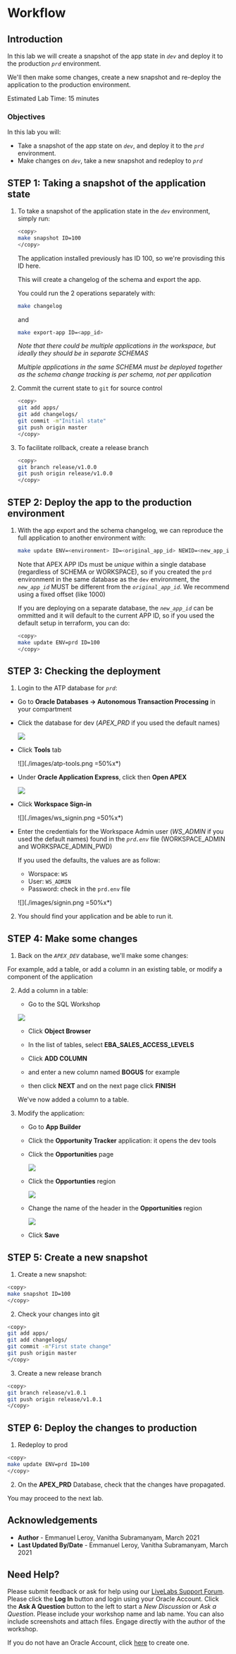 # Workflow

## Introduction

In this lab we will create a snapshot of the app state in *`dev`* and deploy it to the production *`prd`* environment.

We'll then make some changes, create a new snapshot and re-deploy the application to the production environment.

Estimated Lab Time: 15 minutes

### Objectives

In this lab you will:

- Take a snapshot of the app state on *`dev`*, and deploy it to the *`prd`* environment.
- Make changes on *`dev`*, take a new snapshot and redeploy to *`prd`*

## **STEP 1:** Taking a snapshot of the application state

1. To take a snapshot of the application state in the *`dev`* environment, simply run:

    ```bash
    <copy>
    make snapshot ID=100
    </copy>
    ```

    The application installed previously has ID 100, so we're provisding this ID here.

    This will create a changelog of the schema and export the app.

    You could run the 2 operations separately with:

    ```bash
    make changelog
    ```

    and

    ```bash
    make export-app ID=<app_id>
    ```

    *Note that there could be multiple applications in the workspace, but ideally they should be in separate SCHEMAS*

    *Multiple applications in the same SCHEMA must be deployed together as the schema change tracking is per schema, not per application*

2. Commit the current state to `git` for source control

    ```bash
    <copy>
    git add apps/
    git add changelogs/
    git commit -m"Initial state"
    git push origin master
    </copy>
    ```

3. To facilitate rollback, create a release branch

    ```bash
    <copy>
    git branch release/v1.0.0
    git push origin release/v1.0.0
    </copy>
    ```

## **STEP 2:** Deploy the app to the production environment

1. With the app export and the schema changelog, we can reproduce the full application to another environment with:

    ```bash
    make update ENV=<environment> ID=<original_app_id> NEWID=<new_app_id> 
    ```

    Note that APEX APP IDs must be *unique* within a single database (regardless of SCHEMA or WORKSPACE), so if you created the `prd` environment in the same database as the `dev` environment, the *`new_app_id`* MUST be different from the *`original_app_id`*. We recommend using a fixed offset (like 1000)

    If you are deploying on a separate database, the *`new_app_id`* can be ommitted and it will default to the current APP ID, so if you used the default setup in terraform, you can do:

    ```bash
    <copy>
    make update ENV=prd ID=100
    </copy>
    ```

## **STEP 3:** Checking the deployment

1. Login to the ATP database for *`prd`*: 

  - Go to **Oracle Databases -> Autonomous Transaction Processing** in your compartment
  - Click the database for dev (*APEX_PRD* if you used the default names)

    ![](./images/db-list-prd.png)

  - Click **Tools** tab 

    ![](./images/atp-tools.png =50%x*)

  - Under **Oracle Application Express**, click then **Open APEX**

    ![](./images/open-apex.png)

  - Click **Workspace Sign-in**

    ![](./images/ws_signin.png =50%x*)

  - Enter the credentials for the Workspace Admin user (*WS_ADMIN* if you used the default names) found in the *`prd.env`* file (WORKSPACE_ADMIN and WORKSPACE_ADMIN_PWD)

    If you used the defaults, the values are as follow:
    - Worspace: `WS`
    - User: `WS_ADMIN`
    - Password: check in the `prd.env` file

    ![](./images/signin.png =50%x*)

2. You should find your application and be able to run it.

## **STEP 4:** Make some changes

1. Back on the *`APEX_DEV`* database, we'll make some changes:

  For example, add a table, or add a column in an existing table, or modify a component of the application

2. Add a column in a table:

    - Go to the SQL Workshop

    ![](./images/sql-workshop.png)

    - Click **Object Browser**

    - In the list of tables, select **EBA\_SALES\_ACCESS\_LEVELS**

    - Click **ADD COLUMN**

    - and enter a new column named **BOGUS** for example

    - then click **NEXT** and on the next page click **FINISH**

    We've now added a column to a table.

3. Modify the application:

    - Go to **App Builder**

    - Click the **Opportunity Tracker** application: it opens the dev tools

    - Click the **Opportunities** page

        ![](./images/opp-tracker-pages.png)

    - Click the **Opportunties** region

        ![](./images/opp-region.png)

    - Change the name of the header in the **Opportunities** region

        ![](./images/opp-change.png)

    - Click **Save**

## **STEP 5:** Create a new snapshot

1. Create a new snapshot:

  ```bash
  <copy>
  make snapshot ID=100
  </copy>
  ```

2. Check your changes into git

  ```bash
  <copy>
  git add apps/
  git add changelogs/
  git commit -m"First state change"
  git push origin master
  </copy>
  ```

3. Create a new release branch

  ```bash
  <copy>
  git branch release/v1.0.1
  git push origin release/v1.0.1
  </copy>
  ```

## **STEP 6:** Deploy the changes to production

1. Redeploy to prod

  ```bash
  <copy>
  make update ENV=prd ID=100
  </copy>
  ```

2. On the **APEX_PRD** Database, check that the changes have propagated.


You may proceed to the next lab.

## Acknowledgements

 - **Author** - Emmanuel Leroy, Vanitha Subramanyam, March 2021
 - **Last Updated By/Date** - Emmanuel Leroy, Vanitha Subramanyam, March 2021

## Need Help?
Please submit feedback or ask for help using our [LiveLabs Support Forum](https://community.oracle.com/tech/developers/categories/livelabs). Please click the **Log In** button and login using your Oracle Account. Click the **Ask A Question** button to the left to start a *New Discussion* or *Ask a Question*.  Please include your workshop name and lab name.  You can also include screenshots and attach files.  Engage directly with the author of the workshop.

If you do not have an Oracle Account, click [here](https://profile.oracle.com/myprofile/account/create-account.jspx) to create one.
